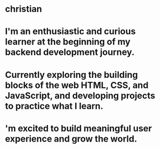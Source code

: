 # christian
# I'm an enthusiastic and curious learner at the beginning of my backend development journey.
# Currently exploring the building blocks of the web HTML, CSS, and JavaScript, and developing projects to practice what I learn.
# 'm excited to build meaningful user experience and grow the world.
